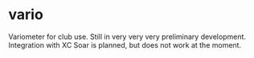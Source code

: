 # vario
Variometer for club use. Still in very very very preliminary development. Integration with XC Soar is planned, but does not work at the moment.
